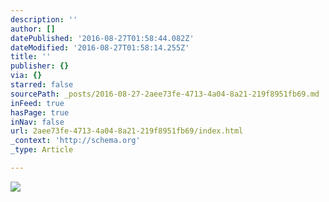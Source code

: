```yaml
---
description: ''
author: []
datePublished: '2016-08-27T01:58:44.082Z'
dateModified: '2016-08-27T01:58:14.255Z'
title: ''
publisher: {}
via: {}
starred: false
sourcePath: _posts/2016-08-27-2aee73fe-4713-4a04-8a21-219f8951fb69.md
inFeed: true
hasPage: true
inNav: false
url: 2aee73fe-4713-4a04-8a21-219f8951fb69/index.html
_context: 'http://schema.org'
_type: Article

---
```

![](https://the-grid-user-content.s3-us-west-2.amazonaws.com/76ae0669-8b3b-4d39-a07f-a5f8c60ab78b.jpg)